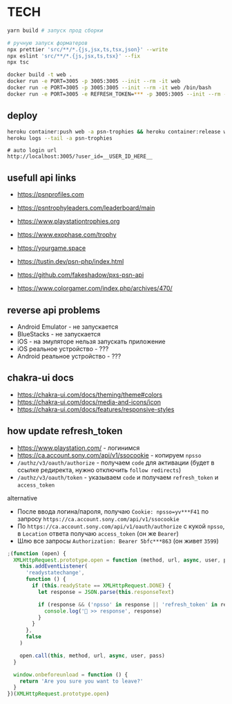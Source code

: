 # TECH

```sh
yarn build # запуск прод сборки

# ручную запуск форматеров
npx prettier 'src/**/*.{js,jsx,ts,tsx,json}' --write
npx eslint 'src/**/*.{js,jsx,ts,tsx}' --fix
npx tsc

docker build -t web .
docker run -e PORT=3005 -p 3005:3005 --init --rm -it web
docker run -e PORT=3005 -p 3005:3005 --init --rm -it web /bin/bash
docker run -e PORT=3005 -e REFRESH_TOKEN=*** -p 3005:3005 --init --rm -it web
```

## deploy

```sh
heroku container:push web -a psn-trophies && heroku container:release web -a psn-trophies
heroku logs --tail -a psn-trophies
```

```
# auto login url
http://localhost:3005/?user_id=__USER_ID_HERE__
```

## usefull api links

- https://psnprofiles.com
- https://psntrophyleaders.com/leaderboard/main
- https://www.playstationtrophies.org
- https://www.exophase.com/trophy
- https://yourgame.space

- https://tustin.dev/psn-php/index.html
- https://github.com/fakeshadow/pxs-psn-api
- https://www.colorgamer.com/index.php/archives/470/

## reverse api problems

- Android Emulator - не запускается
- BlueStacks - не запускается
- iOS - на эмуляторе нельзя запускать приложение
- iOS реальное устройство - ???
- Android реальное устройство - ???

## chakra-ui docs

- https://chakra-ui.com/docs/theming/theme#colors
- https://chakra-ui.com/docs/media-and-icons/icon
- https://chakra-ui.com/docs/features/responsive-styles

## how update refresh_token

- https://www.playstation.com/ - логинимся
- https://ca.account.sony.com/api/v1/ssocookie - копируем `npsso`
- `/authz/v3/oauth/authorize` - получаем `code` для активации (будет в ссылке редиректа, нужно отключить `follow redirects`)
- `/authz/v3/oauth/token` - указываем `code` и получаем `refresh_token` и `access_token`

alternative

- После ввода логина/пароля, получаю `Cookie: npsso=yv***F41` по запросу `https://ca.account.sony.com/api/v1/ssocookie`
- По `https://ca.account.sony.com/api/v1/oauth/authorize` с кукой `npsso`, в `Location` ответа получаю `access_token` (он же `Bearer`)
- Шлю все запросы `Authorization: Bearer 5bfc***863` (он живет `3599`)

```js
;(function (open) {
  XMLHttpRequest.prototype.open = function (method, url, async, user, pass) {
    this.addEventListener(
      'readystatechange',
      function () {
        if (this.readyState == XMLHttpRequest.DONE) {
          let response = JSON.parse(this.responseText)

          if (response && ('npsso' in response || 'refresh_token' in response)) {
            console.log('👾 >> response', response)
          }
        }
      },
      false
    )

    open.call(this, method, url, async, user, pass)
  }

  window.onbeforeunload = function () {
    return 'Are you sure you want to leave?'
  }
})(XMLHttpRequest.prototype.open)
```
